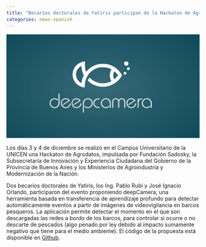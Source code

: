 ```yaml
---
title: "Becarios doctorales de Yatiris participan de la Hackaton de Agrodatos en Tandil"
categories: news-spanish
---
```


<div class="image-post-container">
    <img src="/images/news/deepcamera.png" title="El logo de la aplicación propuesta por nuestros estudiantes" />
</div>

Los días 3 y 4 de diciembre se realizó en el Campus Universitario de la UNICEN una Hackaton de Agrodatos, impulsada por Fundación Sadosky, la Subsecretaría de Innovación y Experiencia Ciudadana del Gobierno de la Provincia de Buenos Aires y los Ministerios de Agroindustria y Modernización de la Nación.

Dos becarios doctorales de Yatiris, los Ing. Pablo Rubí y José Ignacio Orlando, participaron del evento proponiendo deepCamera, una herramienta basada en transferencia de aprendizaje profundo para detectar automáticamente eventos a partir de imágenes de videovigilancia en barcos pesqueros. La aplicación permite detectar el momento en el que son descargadas las redes a bordo de los barcos, para controlar si ocurre o no descarte de pescados (algo penado por ley debido al impacto sumamente negativo que tiene para el medio ambiente). El código de la propuesta está disponible en [Github](https://github.com/ignaciorlando/hackaton-agrodatos).